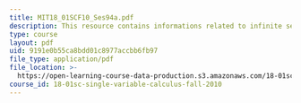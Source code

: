 ```yaml
---
title: MIT18_01SCF10_Ses94a.pdf
description: This resource contains informations related to infinite series.
type: course
layout: pdf
uid: 9191e0b55ca8bdd01c8977accbb6fb97
file_type: application/pdf
file_location: >-
  https://open-learning-course-data-production.s3.amazonaws.com/18-01sc-single-variable-calculus-fall-2010/9191e0b55ca8bdd01c8977accbb6fb97_MIT18_01SCF10_Ses94a.pdf
course_id: 18-01sc-single-variable-calculus-fall-2010
---
```

